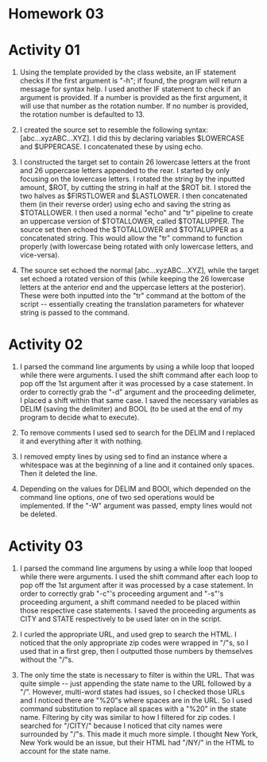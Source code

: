 Homework 03
===========

Activity 01
==
1) Using the template provided by the class website, an IF statement checks if the first argument is "-h"; if found, the program will return a message for syntax help. I used another IF statement to check if an argument is provided. If a number is provided as the first argument, it will use that number as the rotation number. If no number is provided, the rotation number is defaulted to 13.

2) I created the source set to resemble the following syntax: [abc...xyzABC...XYZ]. I did this by declaring variables $LOWERCASE and $UPPERCASE. I concatenated these by using echo.

3) I constructed the target set to contain 26 lowercase letters at the front and 26 uppercase letters appended to the rear. I started by only focusing on the lowercase letters. I rotated the string by the inputted amount, $ROT, by cutting the string in half at the $ROT bit. I stored the two halves as $FIRSTLOWER and $LASTLOWER. I then concatenated them (in their reverse order) using echo and saving the string as $TOTALLOWER. I then used a normal "echo" and "tr" pipeline to create an uppercase version of $TOTALLOWER, called $TOTALUPPER. The source set then echoed the $TOTALLOWER and $TOTALUPPER as a concatenated string. This would allow the "tr" command to function properly (with lowercase being rotated with only lowercase letters, and vice-versa).

4) The source set echoed the normal [abc...xyzABC...XYZ], while the target set echoed a rotated version of this (while keeping the 26 lowercase letters at the anterior end and the uppercase letters at the posterior). These were both inputted into the "tr" command at the bottom of the script -- essentially creating the translation parameters for whatever string is passed to the command.

Activity 02
==
1) I parsed the command line arguments by using a while loop that looped while there were arguments. I used the shift command after each loop to pop off the 1st argument after it was processed by a case statement. In order to correctly grab the "-d" argument and the proceeding delimeter, I placed a shift within that same case. I saved the necessary variables as DELIM (saving the delimiter) and BOOL (to be used at the end of my program to decide what to execute).

2) To remove comments I used sed to search for the DELIM and I replaced it and everything after it with nothing.

3) I removed empty lines by using sed to find an instance where a whitespace was at the beginning of a line and it contained only spaces. Then it deleted the line.

4) Depending on the values for DELIM and BOOl, which depended on the command line options, one of two sed operations would be implemented. If the "-W" argument was passed, empty lines would not be deleted.

Activity 03
==
1) I parsed the command line argumens by using a while loop that looped while there were arguments. I used the shift command after each loop to pop off the 1st argument after it was processed by a case statement. In order to correctly grab "-c"'s proceeding argument and "-s"'s proceeding argument, a shift command needed to be placed within those respective case statements. I saved the proceeding arguments as CITY and STATE respectively to be used later on in the script.

2) I curled the appropriate URL, and used grep to search the HTML. I noticed that the only appropriate zip codes were wrapped in "/"s, so I used that in a first grep, then I outputted those numbers by themselves without the "/"s.

3) The only time the state is necessary to filter is within the URL. That was quite simple -- just appending the state name to the URL followed by a "/". However, multi-word states had issues, so I checked those URLs and I noticed there are "%20"s where spaces are in the URL. So I used command substitution to replace all spaces with a "%20" in the state name. Filtering by city was similar to how I filtered for zip codes. I searched for "/CITY/" because I noticed that city names were surrounded by "/"s. This made it much more simple. I thought New York, New York would be an issue, but their HTML had "/NY/" in the HTML to account for the state name.

